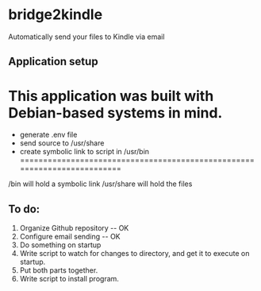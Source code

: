 # bridge2kindle
Automatically send your files to Kindle via email

## Application setup
This application was built with Debian-based systems in mind.
=========================================================================
- generate .env file
- send source to /usr/share
- create symbolic link to script in /usr/bin
=========================================================================

/bin will hold a symbolic link
/usr/share will hold the files

## To do:
1. Organize Github repository -- OK
2. Configure email sending -- OK
3. Do something on startup
4. Write script to watch for changes to directory, and get it to execute on startup.
5. Put both parts together.
6. Write script to install program.

